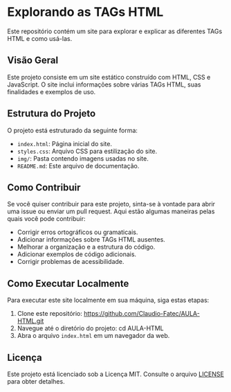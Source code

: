 # Explorando as TAGs HTML

Este repositório contém um site para explorar e explicar as diferentes TAGs HTML e como usá-las.

## Visão Geral

Este projeto consiste em um site estático construído com HTML, CSS e JavaScript. O site inclui informações sobre várias TAGs HTML, suas finalidades e exemplos de uso.

## Estrutura do Projeto

O projeto está estruturado da seguinte forma:

- `index.html`: Página inicial do site.
- `styles.css`: Arquivo CSS para estilização do site.
- `img/`: Pasta contendo imagens usadas no site.
- `README.md`: Este arquivo de documentação.

## Como Contribuir

Se você quiser contribuir para este projeto, sinta-se à vontade para abrir uma issue ou enviar um pull request. Aqui estão algumas maneiras pelas quais você pode contribuir:

- Corrigir erros ortográficos ou gramaticais.
- Adicionar informações sobre TAGs HTML ausentes.
- Melhorar a organização e a estrutura do código.
- Adicionar exemplos de código adicionais.
- Corrigir problemas de acessibilidade.

## Como Executar Localmente

Para executar este site localmente em sua máquina, siga estas etapas:

1. Clone este repositório:
https://github.com/Claudio-Fatec/AULA-HTML.git
2. Navegue até o diretório do projeto:
cd AULA-HTML
3. Abra o arquivo `index.html` em um navegador da web.

## Licença

Este projeto está licenciado sob a Licença MIT. Consulte o arquivo [LICENSE](LICENSE) para obter detalhes.
